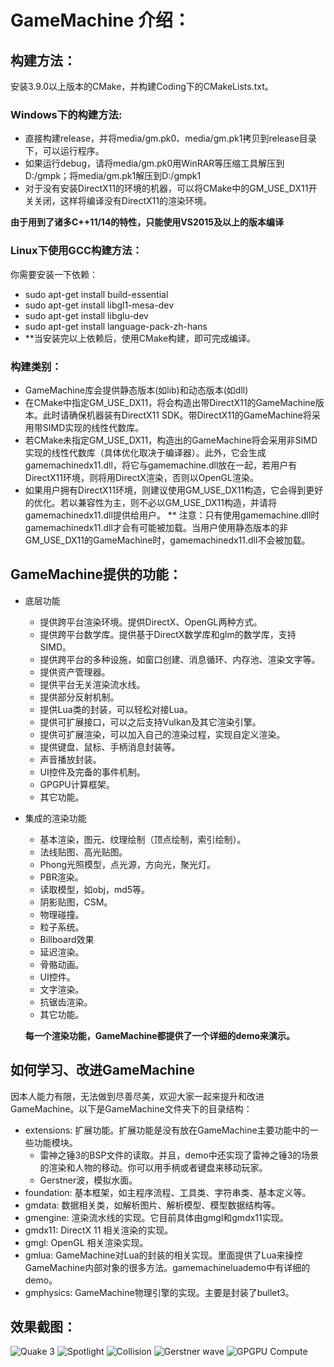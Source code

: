 # GameMachine 介绍：

## 构建方法：
安装3.9.0以上版本的CMake，并构建Coding下的CMakeLists.txt。

### Windows下的构建方法:
* 直接构建release，并将media/gm.pk0、media/gm.pk1拷贝到release目录下，可以运行程序。
* 如果运行debug，请将media/gm.pk0用WinRAR等压缩工具解压到D:/gmpk；将media/gm.pk1解压到D:/gmpk1
* 对于没有安装DirectX11的环境的机器，可以将CMake中的GM_USE_DX11开关关闭，这样将编译没有DirectX11的渲染环境。

**由于用到了诸多C++11/14的特性，只能使用VS2015及以上的版本编译**

### Linux下使用GCC构建方法：
你需要安装一下依赖：
* sudo apt-get install build-essential
* sudo apt-get install libgl1-mesa-dev
* sudo apt-get install libglu-dev
* sudo apt-get install language-pack-zh-hans
* **当安装完以上依赖后，使用CMake构建，即可完成编译。

### 构建类别：
* GameMachine库会提供静态版本(如lib)和动态版本(如dll)
* 在CMake中指定GM_USE_DX11，将会构造出带DirectX11的GameMachine版本。此时请确保机器装有DirectX11 SDK。带DirectX11的GameMachine将采用带SIMD实现的线性代数库。
* 若CMake未指定GM_USE_DX11，构造出的GameMachine将会采用非SIMD实现的线性代数库（具体优化取决于编译器）。此外，它会生成gamemachinedx11.dll，将它与gamemachine.dll放在一起，若用户有DirectX11环境，则将用DirectX渲染，否则以OpenGL渲染。
* 如果用户拥有DirectX11环境，则建议使用GM_USE_DX11构造，它会得到更好的优化。若以兼容性为主，则不必以GM_USE_DX11构造，并请将gamemachinedx11.dll提供给用户。
** 注意：只有使用gamemachine.dll时gamemachinedx11.dll才会有可能被加载。当用户使用静态版本的非GM_USE_DX11的GameMachine时，gamemachinedx11.dll不会被加载。

## GameMachine提供的功能：
- 底层功能
  - 提供跨平台渲染环境。提供DirectX、OpenGL两种方式。
  - 提供跨平台数学库。提供基于DirectX数学库和glm的数学库，支持SIMD。
  - 提供跨平台的多种设施，如窗口创建、消息循环、内存池、渲染文字等。
  - 提供资产管理器。
  - 提供平台无关渲染流水线。
  - 提供部分反射机制。
  - 提供Lua类的封装，可以轻松对接Lua。
  - 提供可扩展接口，可以之后支持Vulkan及其它渲染引擎。
  - 提供可扩展渲染，可以加入自己的渲染过程，实现自定义渲染。
  - 提供键盘、鼠标、手柄消息封装等。
  - 声音播放封装。
  - UI控件及完备的事件机制。
  - GPGPU计算框架。
  - 其它功能。

- 集成的渲染功能
  - 基本渲染，图元、纹理绘制（顶点绘制，索引绘制）。
  - 法线贴图、高光贴图。
  - Phong光照模型，点光源，方向光，聚光灯。
  - PBR渲染。
  - 读取模型，如obj，md5等。
  - 阴影贴图，CSM。
  - 物理碰撞。
  - 粒子系统。
  - Billboard效果
  - 延迟渲染。
  - 骨骼动画。
  - UI控件。
  - 文字渲染。
  - 抗锯齿渲染。
  - 其它功能。

  **每一个渲染功能，GameMachine都提供了一个详细的demo来演示。**

## 如何学习、改进GameMachine
  因本人能力有限，无法做到尽善尽美，欢迎大家一起来提升和改进GameMachine。以下是GameMachine文件夹下的目录结构：
  * extensions: 扩展功能。扩展功能是没有放在GameMachine主要功能中的一些功能模块。
    * 雷神之锤3的BSP文件的读取。并且，demo中还实现了雷神之锤3的场景的渲染和人物的移动。你可以用手柄或者键盘来移动玩家。
    * Gerstner波，模拟水面。
  * foundation: 基本框架，如主程序流程、工具类、字符串类、基本定义等。
  * gmdata: 数据相关类，如解析图片、解析模型、模型数据结构等。
  * gmengine: 渲染流水线的实现。它目前具体由gmgl和gmdx11实现。
  * gmdx11: DirectX 11 相关渲染的实现。
  * gmgl: OpenGL 相关渲染实现。
  * gmlua: GameMachine对Lua的封装的相关实现。里面提供了Lua来操控GameMachine内部对象的很多方法。gamemachineluademo中有详细的demo。
  * gmphysics: GameMachine物理引擎的实现。主要是封装了bullet3。

## 效果截图：
![Quake 3](https://github.com/Froser/gamemachine/blob/master/manual/pic/1.png)
![Spotlight](https://github.com/Froser/gamemachine/blob/master/manual/pic/2.png)
![Collision](https://github.com/Froser/gamemachine/blob/master/manual/pic/3.png)
![Gerstner wave](https://github.com/Froser/gamemachine/blob/master/manual/pic/4.png)
![GPGPU Compute](https://github.com/Froser/gamemachine/blob/master/manual/pic/5.png)